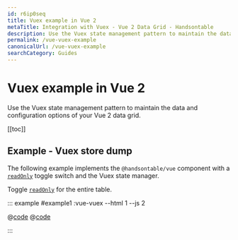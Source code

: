 ```yaml
---
id: r6ip0seq
title: Vuex example in Vue 2
metaTitle: Integration with Vuex - Vue 2 Data Grid - Handsontable
description: Use the Vuex state management pattern to maintain the data and configuration options of your Vue 2 data grid.
permalink: /vue-vuex-example
canonicalUrl: /vue-vuex-example
searchCategory: Guides
---
```


# Vuex example in Vue 2

Use the Vuex state management pattern to maintain the data and configuration options of your Vue 2 data grid.

[[toc]]

## Example - Vuex store dump

The following example implements the `@handsontable/vue` component with a [`readOnly`](@/api/options.md#readonly) toggle switch and the Vuex state manager.

Toggle [`readOnly`](@/api/options.md#readonly) for the entire table.

::: example #example1 :vue-vuex --html 1 --js 2

@[code](@/content/guides/integrate-with-vue/vue-vuex-example/example1.html)
@[code](@/content/guides/integrate-with-vue/vue-vuex-example/example1.js)

:::

